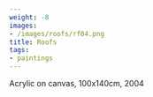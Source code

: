 ```yaml
---
weight: -8
images:
- /images/roofs/rf04.png
title: Roofs
tags:
- paintings
---
```

Acrylic on canvas, 100x140cm, 2004
